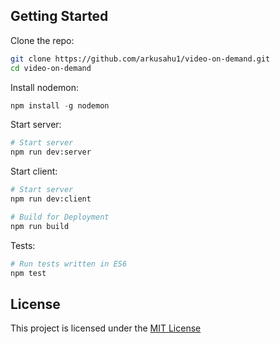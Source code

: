## Getting Started

Clone the repo:
```sh
git clone https://github.com/arkusahu1/video-on-demand.git
cd video-on-demand
```

Install nodemon:
```js
npm install -g nodemon
```

Start server:
```sh
# Start server
npm run dev:server
```
Start client:
```sh
# Start server
npm run dev:client
```
```sh
# Build for Deployment
npm run build
```

Tests:
```sh
# Run tests written in ES6 
npm test
```

## License
This project is licensed under the [MIT License]()